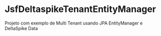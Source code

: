 # JsfDeltaspikeTenantEntityManager
Projeto com exemplo de Multi Tenant usando JPA EntityManager e DeltaSpike Data
